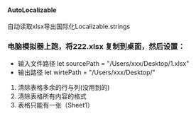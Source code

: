 #### AutoLocalizable
自动读取xlsx导出国际化Localizable.strings

### 电脑模拟器上跑，将222.xlsx 复制到桌面，然后设置：
* 输入文件路径
let sourcePath = "/Users/xxx/Desktop/1.xlsx"
* 输出路径
let wirtePath = "/Users/xxx/Desktop/"

1. 清除表格多余的行与列(没用到的)
2. 清除表格所有内容的格式
3. 表格只能有一张（Sheet1）
